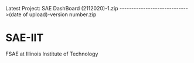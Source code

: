 Latest Project: SAE DashBoard (2112020)-1.zip
----------------------------->(date of upload)-version number.zip
                              

# SAE-IIT
FSAE at Illinois Institute of Technology   

